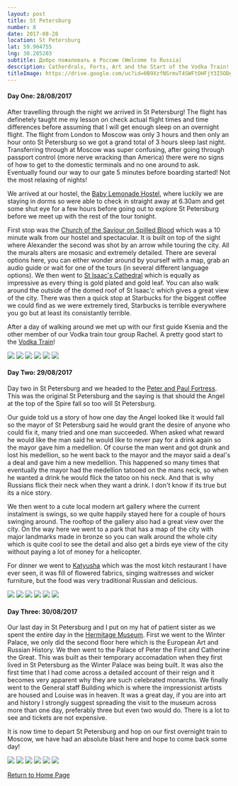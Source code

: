 ```yaml
---
layout: post
title: St Petersburg
number: 8
date: 2017-08-28
location: St Petersburg
lat: 59.904755
lng: 30.285203
subtitle: Добро пожаловать в Россию (Welcome to Russia)
description: Catherdrals, Forts, Art and the Start of the Vodka Train!
titleImage: https://drive.google.com/uc?id=0B9XzfNSrmvT4SWFtOHFjY3I5ODg
---
```


<h4>Day One: 28/08/2017</h4>

After travelling through the night we arrived in St Petersburg! The flight has definetely taught me my lesson on check actual flight times and time differences before assuming that I will get enough sleep on an overnight flight. The flight from London to Moscow was only 3 hours and then only an hour onto St Petersburg so we got a grand total of 3 hours sleep last night. Transferring through at Moscow was super confusing, after going through passport control (more nerve wracking than America) there were no signs of how to get to the domestic terminals and no one around to ask. Eventually found our way to our gate 5 minutes before boarding started! Not the most relaxing of nights!

We arrived at our hostel, the <a target="_blank" href="http://baby-lemonade-hostel.hotelsinsaintpetersburg.net/en/">Baby Lemonade Hostel</a>, where luckily we are staying in dorms so were able to check in straight away at 6.30am and get some shut eye for a few hours before going out to explore St Petersburg before we meet up with the rest of the tour tonight. 

First stop was the <a target="_blank" href="http://www.saint-petersburg.com/virtual-tour/church-of-savior.asp">Church of the Saviour on Spilled Blood</a> which was a 10 minute walk from our hostel and spectacular. It is built on top of the sight where Alexander the second was shot by an arrow while touring the city. All the murals alters are mosasic and extremely detailed. There are several options here, you can either wonder around by yourself with a map, grab an audio guide or wait for one of the tours (in several different language options). We then went to <a target="_blank" href="http://www.saint-petersburg.com/cathedrals/st-isaacs-cathedral/">St Isaac's Cathedral</a> which is equally as impressive as every thing is gold plated and gold leaf. You can also walk around the outside of the domed roof of St Isaac'c which gives a great view of the city. There was then a quick stop at Starbucks for the biggest coffee we could find as we were extremely tired, Starbucks is terrible everywhere you go but at least its consistantly terrible. 

After a day of walking around we met up with our first guide Ksenia and the other member of our Vodka train tour group Rachel. A pretty good start to the <a target="_blank" href="https://www.vodkatrain.com/journeys/the-vodkatrain-eastbound">Vodka Train</a>!

<img src="https://drive.google.com/uc?id=0B9XzfNSrmvT4SDA5WWpGR2gxclk" class="image1">
<img src="https://drive.google.com/uc?id=0B9XzfNSrmvT4NzlMX0lxQ0tROVk" class="image1">
<img src="https://drive.google.com/uc?id=0B9XzfNSrmvT4R1NjS3JsN0V6R2s" class="image1">
<img src="https://drive.google.com/uc?id=0B9XzfNSrmvT4MkhqeUFidWxkbjQ" class="image1">
<img src="https://drive.google.com/uc?id=0B9XzfNSrmvT4NkpORnB4OGIxaUE" class="image1">
<img src="https://drive.google.com/uc?id=0B9XzfNSrmvT4dFZzR1ZTVUlVbTQ" class="image1">

<h4>Day Two: 29/08/2017</h4>

Day two in St Petersburg and we headed to the <a target="_blank" href="http://www.saint-petersburg.com/museums/peter-paul-fortress/">Peter and Paul Fortress</a>. This was the original St Petersburg and the saying is that should the Angel at the top of the Spire fall so too will St Petersburg.

Our guide told us a story of how one day the Angel looked like it would fall so the mayor of St Petersburg said he would grant the desire of anyone who could fix it, many tried and one man succeeded. When asked what reward he would like the man said he would like to never pay for a drink again so the mayor gave him a medellion. Of course the man went and got drunk and lost his medellion, so he went back to the mayor and the mayor said a deal's a deal and gave him a new medellion. This happened so many times that eventually the mayor had the medellion tatooed on the mans neck, so when he wanted a drink he would flick the tatoo on his neck. And that is why Russians flick their neck when they want a drink. I don't know if its true but its a nice story.

We then went to a cute local modern art gallery where the current instalment is swings, so we quite happily stayed here for a couple of hours swinging around. The rooftop of the gallery also had a great view over the city. On the way here we went to a park that has a map of the city with major landmarks made in bronze so you can walk around the whole city which is quite cool to see the detail and also get a birds eye view of the city without paying a lot of money for a helicopter.  

For dinner we went to <a target="_blank" href="https://ginza.ru/spb/restaurant/katyusha">Katyusha</a> which was the most kitch restaurant I have ever seen, it was fill of flowered fabrics, singing waitresses and wicker furniture, but the food was very traditional Russian and delicious. 

<img src="https://drive.google.com/uc?id=0B9XzfNSrmvT4d1FGc1NpUkxUa2s" class="image1">
<img src="https://drive.google.com/uc?id=0B9XzfNSrmvT4dm9FNndaVDRueTg" class="image1">
<img src="https://drive.google.com/uc?id=0B9XzfNSrmvT4ZmdLRzQzQUxsak0" class="image1">
<img src="https://drive.google.com/uc?id=0B9XzfNSrmvT4dU50d1RMdWh5OEE" class="image1">
<img src="https://drive.google.com/uc?id=0B9XzfNSrmvT4TnZrZHFDNXByYVE" class="image1">
<img src="https://drive.google.com/uc?id=0B9XzfNSrmvT4Nk80TV9HdFBmT2c" class="image1">

<h4>Day Three: 30/08/2017</h4>

Our last day in St Petersburg and I put on my hat of patient sister as we spent the entire day in the <a target="_blank" href="http://hermitage--www.hermitagemuseum.org/wps/portal/hermitage/?lng=en">Hermitage Museum</a>. First we went to the Winter Palace, we only did the second floor here which is the European Art and Russian History. We then went to the Palace of Peter the First and Catherine the Great. This was built as their temporary accomadation when they first lived in St Petersburg as the Winter Palace was being built. It was also the first time that I had come across a detailed account of their reign and it becomes very apparent why they are such celebrated monarchs. We finally went to the General staff Building which is where the impressionist artists are housed and Louise was in heaven. It was a great day, if you are into art and history I strongly suggest spreading the visit to the museum across more than one day, preferably three but even two would do. There is a lot to see and tickets are not expensive. 

It is now time to depart St Petersburg and hop on our first overnight train to Moscow, we have had an absolute blast here and hope to come back some day!

<img src="https://drive.google.com/uc?id=0B9XzfNSrmvT4LXpKeFZKRTQyUEU" class="image1">
<img src="https://drive.google.com/uc?id=0B9XzfNSrmvT4eXFRdlc1VWxSd0k" class="image1">
<img src="https://drive.google.com/uc?id=0B9XzfNSrmvT4ZmhwTWZfU25mbjA" class="image1">
<img src="https://drive.google.com/uc?id=0B9XzfNSrmvT4eFRvV1RaTndUY0U" class="image1">
<img src="https://drive.google.com/uc?id=0B9XzfNSrmvT4TXhKVF9GNDFLeTA" class="image1">
<img src="https://drive.google.com/uc?id=0B9XzfNSrmvT4YkYweHk1a20yM0E" class="image1">

<a href="https://adventuresofthetravellingtwins.com/">Return to Home Page</a>
